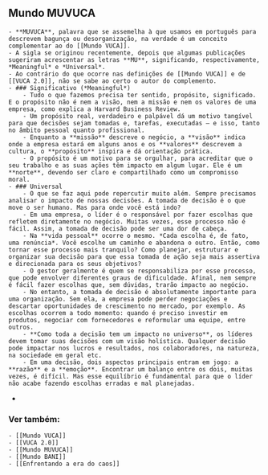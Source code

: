 ## Mundo MUVUCA
	- **MUVUCA**, palavra que se assemelha à que usamos em português para descrevem bagunça ou desorganização, na verdade é um conceito complementar ao do [[Mundo VUCA]].
	- A sigla se originou recentemente, depois que algumas publicações sugeriram acrescentar as letras **MU**, significando, respectivamente, *Meaningful* e *Universal*.
	- Ao contrário do que ocorre nas definições de [[Mundo VUCA]] e de [[VUCA 2.0]], não se sabe ao certo o autor do complemento.
	- ### Significativo (*Meaningful*)
		- Tudo o que fazemos precisa ter sentido, propósito, significado. E o propósito não é nem a visão, nem a missão e nem os valores de uma empresa, como explica a Harvard Business Review.
		- Um propósito real, verdadeiro e palpável dá um motivo tangível para que decisões sejam tomadas e, tarefas, executadas — e isso, tanto no âmbito pessoal quanto profissional.
		- Enquanto a **missão** descreve o negócio, a **visão** indica onde a empresa estará em alguns anos e os **valores** descrevem a cultura, o **propósito** inspira e dá orientação prática.
		- O propósito é um motivo para se orgulhar, para acreditar que o seu trabalho e as suas ações têm impacto em algum lugar. Ele é um **norte**, devendo ser claro e compartilhado como um compromisso moral.
	- ### Universal
		- O que se faz aqui pode repercutir muito além. Sempre precisamos analisar o impacto de nossas decisões. A tomada de decisão é o que move o ser humano. Mas para onde você está indo?
		- Em uma empresa, o líder é o responsável por fazer escolhas que refletem diretamente no negócio. Muitas vezes, esse processo não é fácil. Assim, a tomada de decisão pode ser uma dor de cabeça.
		- Na **vida pessoal** ocorre o mesmo. *Cada escolha é, de fato, uma renúncia*. Você escolhe um caminho e abandona o outro. Então, como tornar esse processo mais tranquilo? Como planejar, estruturar e organizar sua decisão para que essa tomada de ação seja mais assertiva e direcionada para os seus objetivos?
		- O gestor geralmente é quem se responsabiliza por esse processo, que pode envolver diferentes graus de dificuldade. Afinal, nem sempre é fácil fazer escolhas que, sem dúvidas, trarão impacto ao negócio.
		- No entanto, a tomada de decisão é absolutamente importante para uma organização. Sem ela, a empresa pode perder negociações e descartar oportunidades de crescimento no mercado, por exemplo. As escolhas ocorrem a todo momento: quando é preciso investir em produtos, negociar com fornecedores e reformular uma equipe, entre outros.
		- **Como toda a decisão tem um impacto no universo**, os líderes devem tomar suas decisões com um visão holística. Qualquer decisão pode impactar nos lucros e resultados, nos colaboradores, na natureza, na sociedade em geral etc.
		- Em uma decisão, dois aspectos principais entram em jogo: a **razão** e a **emoção**. Encontrar um balanço entre os dois, muitas vezes, é difícil. Mas esse equilíbrio é fundamental para que o líder não acabe fazendo escolhas erradas e mal planejadas.
-
### Ver também:
	- [[Mundo VUCA]]
	- [[VUCA 2.0]]
	- [[Mundo MUVUCA]]
	- [[Mundo BANI]]
	- [[Enfrentando a era do caos]]